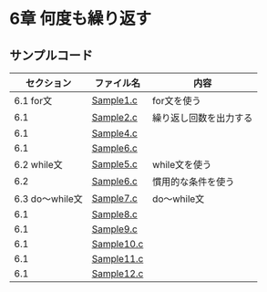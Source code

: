 # 6章 何度も繰り返す
## サンプルコード
| セクション | ファイル名 | 内容 |
| ---      | ---      | ---       |
| 6.1 for文 | [Sample1.c](https://github.com/202408pythonciot/C_lang/blob/main/Lesson_06/Sample/Sample1.c) | for文を使う |
| 6.1 | [Sample2.c](https://github.com/202408pythonciot/C_lang/blob/main/Lesson_06/Sample/Sample2.c) | 繰り返し回数を出力する |
| 6.1 | [Sample4.c](https://github.com/202408pythonciot/C_lang/blob/main/Lesson_06/Sample/Sample3.c) |  |
| 6.1 | [Sample6.c](https://github.com/202408pythonciot/C_lang/blob/main/Lesson_06/Sample/Sample4.c) |  |
| 6.2 while文 | [Sample5.c](https://github.com/202408pythonciot/C_lang/blob/main/Lesson_06/Sample/Sample5.c) | while文を使う |
| 6.2 | [Sample6.c](https://github.com/202408pythonciot/C_lang/blob/main/Lesson_06/Sample/Sample6.c) | 慣用的な条件を使う |
| 6.3 do〜while文 | [Sample7.c](https://github.com/202408pythonciot/C_lang/blob/main/Lesson_06/Sample/Sample7.c) | do〜while文 |
| 6.1 | [Sample8.c](https://github.com/202408pythonciot/C_lang/blob/main/Lesson_06/Sample/Sample8.c) |  |
| 6.1 | [Sample9.c](https://github.com/202408pythonciot/C_lang/blob/main/Lesson_06/Sample/Sample9.c) |  |
| 6.1 | [Sample10.c](https://github.com/202408pythonciot/C_lang/blob/main/Lesson_06/Sample/Sample10.c) |  |
| 6.1 | [Sample11.c](https://github.com/202408pythonciot/C_lang/blob/main/Lesson_06/Sample/Sample11.c) |  |
| 6.1 | [Sample12.c](https://github.com/202408pythonciot/C_lang/blob/main/Lesson_06/Sample/Sample12.c) |  |


